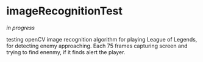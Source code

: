 # imageRecognitionTest 
*in progress*

testing openCV image recognition algorithm for playing League of Legends, for detecting enemy approaching.
Each 75 frames capturing screen and trying to find enenmy, if it finds alert the player.

